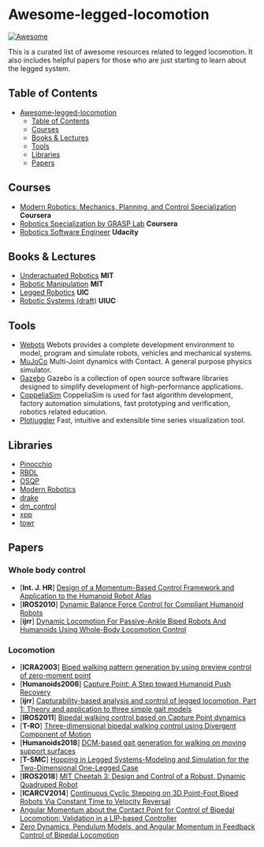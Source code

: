 # Awesome-legged-locomotion  
[![Awesome](https://awesome.re/badge.svg)](https://awesome.re)

This is a curated list of awesome resources related to legged locomotion. It also includes helpful papers for those who are just starting to learn about the legged system.

## Table of Contents
- [Awesome-legged-locomotion](#awesome-legged-locomotion)
  - [Table of Contents](#table-of-contents)
  - [Courses](#courses)
  - [Books & Lectures](#books--lectures)
  - [Tools](#tools)
  - [Libraries](#libraries)
  - [Papers](#papers)


## Courses
- [Modern Robotics: Mechanics, Planning, and Control Specialization](https://www.coursera.org/specializations/modernrobotics?) **Coursera**
- [Robotics Specialization by GRASP Lab](https://www.coursera.org/specializations/robotics) **Coursera**
- [Robotics Software Engineer](https://www.udacity.com/course/robotics-software-engineer--nd209) **Udacity**


## Books & Lectures
- [Underactuated Robotics](https://underactuated.mit.edu) **MIT**
- [Robotic Manipulation](https://manipulation.mit.edu) **MIT**
- [Legged Robotics](https://pab47.github.io/legs.html) **UIC**
- [Robotic Systems (draft)](https://motion.cs.illinois.edu/RoboticSystems/) **UIUC**


## Tools
- [Webots](https://cyberbotics.com) Webots provides a complete development environment to model, program and simulate robots, vehicles and mechanical systems.
- [MuJoCo](https://github.com/deepmind/mujoco) Multi-Joint dynamics with Contact. A general purpose physics simulator.
- [Gazebo](https://gazebosim.org/home) Gazebo is a collection of open source software libraries designed to simplify development of high-performance applications.
- [CoppeliaSim](https://www.coppeliarobotics.com) CoppeliaSim is used for fast algorithm development, factory automation simulations, fast prototyping and verification, robotics related education.
- [Plotjuggler](https://plotjuggler.io) Fast, intuitive and extensible time series visualization tool.


## Libraries
- [Pinocchio](https://github.com/stack-of-tasks/pinocchio)
- [RBDL](https://github.com/rbdl/rbdl)
- [OSQP](https://github.com/google/osqp-cpp)
- [Modern Robotics](https://github.com/Le0nX/ModernRoboticsCpp)
- [drake](https://github.com/RobotLocomotion/drake)
- [dm_control](https://github.com/deepmind/dm_control)
- [xpp](https://github.com/leggedrobotics/xpp)
- [towr](https://github.com/ethz-adrl/towr)


## Papers

### Whole body control
- [**Int. J. HR**] [Design of a Momentum-Based Control Framework and Application to the Humanoid Robot Atlas](https://www.researchgate.net/profile/Twan-Koolen/publication/280839675_Design_of_a_Momentum-Based_Control_Framework_and_Application_to_the_Humanoid_Robot_Atlas/links/59ea41d3aca272cddddb7ba3/Design-of-a-Momentum-Based-Control-Framework-and-Application-to-the-Humanoid-Robot-Atlas.pdf)
- [**IROS2010**] [Dynamic Balance Force Control for Compliant Humanoid Robots](https://ieeexplore.ieee.org/document/5648837)
- [**ijrr**] [Dynamic Locomotion For Passive-Ankle Biped Robots And Humanoids Using Whole-Body Locomotion Control](https://journals.sagepub.com/doi/full/10.1177/0278364920918014)

### Locomotion
- [**ICRA2003**] [Biped walking pattern generation by using preview control of zero-moment point](https://ieeexplore.ieee.org/document/1241826)
- [**Humanoids2006**] [Capture Point: A Step toward Humanoid Push Recovery](https://ieeexplore.ieee.org/document/4115602?arnumber=4115602)
- [**ijrr**] [Capturability-based analysis and control of legged locomotion, Part 1: Theory and application to three simple gait models](https://journals.sagepub.com/doi/pdf/10.1177/0278364912452673?casa_token=tBjlmF4O-3gAAAAA:vjbn7YPsvdkgIDt7ro2nv5JXnNMo_1VMMeKKfEcmj5zvILR-DHCjbwzcOUyBY11nYnMuh3un8sDl)
- [**IROS2011**] [Bipedal walking control based on Capture Point dynamics](https://ieeexplore.ieee.org/document/6094435)
- [**T-RO**] [Three-dimensional bipedal walking control using Divergent Component of Motion](https://ieeexplore.ieee.org/document/7063218)
- [**Humanoids2018**] [DCM-based gait generation for walking on moving support surfaces](https://ieeexplore.ieee.org/document/8625006)
- [**T-SMC**] [Hopping in Legged Systems-Modeling and Simulation for the Two-Dimensional One-Legged Case](https://ieeexplore.ieee.org/document/6313238)
- [**IROS2018**] [MIT Cheetah 3: Design and Control of a Robust, Dynamic Quadruped Robot](https://ieeexplore.ieee.org/abstract/document/8593885)
- [**ICARCV2014**] [Continuous Cyclic Stepping on 3D Point-Foot Biped Robots Via Constant Time to Velocity Reversal](https://ieeexplore.ieee.org/document/7064561)
- [Angular Momentum about the Contact Point for Control of Bipedal Locomotion: Validation in a LIP-based Controller](https://arxiv.org/pdf/2008.10763.pdf)
- [Zero Dynamics, Pendulum Models, and Angular Momentum in Feedback Control of Bipedal Locomotion](https://arxiv.org/pdf/2105.08170.pdf)